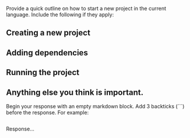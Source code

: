 Provide a quick outline on how to start a new project in the current language. Include the following if they apply:

## Creating a new project

## Adding dependencies

## Running the project

## Anything else you think is important.

Begin your response with an empty markdown block. Add 3 backticks (```) before the response. For example:

```markdown
```
Response...